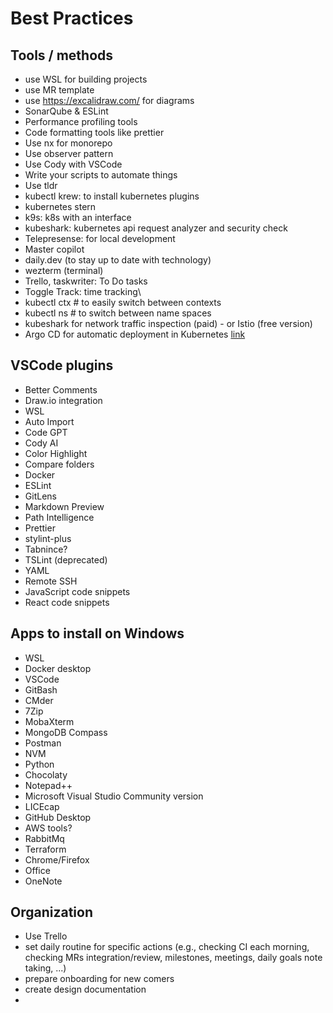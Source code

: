 # Best Practices

## Tools / methods

- use WSL for building projects
- use MR template  
- use https://excalidraw.com/ for diagrams
- SonarQube & ESLint
- Performance profiling tools
- Code formatting tools like prettier
- Use nx for monorepo
- Use observer pattern
- Use Cody with VSCode
- Write your scripts to automate things
- Use tldr
- kubectl krew: to install kubernetes plugins
- kubernetes stern
- k9s: k8s with an interface
- kubeshark: kubernetes api request analyzer and security check
- Telepresense: for local development
- Master copilot
- daily.dev (to stay up to date with technology)
- wezterm (terminal)
- Trello, taskwriter: To Do tasks
- Toggle Track: time tracking\
- kubectl ctx # to easily switch between contexts
- kubectl ns # to switch between name spaces
- kubeshark for network traffic inspection (paid) - or Istio (free version)
- Argo CD for automatic deployment in Kubernetes [link](https://argo-cd.readthedocs.io/en/stable/)
  
## VSCode plugins  
- Better Comments  
- Draw.io integration  
- WSL  
- Auto Import  
- Code GPT  
- Cody AI  
- Color Highlight  
- Compare folders  
- Docker  
- ESLint  
- GitLens  
- Markdown Preview  
- Path Intelligence  
- Prettier  
- stylint-plus  
- Tabnince?  
- TSLint (deprecated)  
- YAML  
- Remote SSH  
- JavaScript code snippets  
- React code snippets  


## Apps to install on Windows
- WSL  
- Docker desktop  
- VSCode  
- GitBash  
- CMder  
- 7Zip  
- MobaXterm  
- MongoDB Compass  
- Postman  
- NVM  
- Python  
- Chocolaty  
- Notepad++  
- Microsoft Visual Studio Community version  
- LICEcap  
- GitHub Desktop  
- AWS tools?  
- RabbitMq  
- Terraform  
- Chrome/Firefox
- Office
- OneNote

## Organization  
- Use Trello
- set daily routine for specific actions (e.g., checking CI each morning, checking MRs integration/review, milestones, meetings, daily goals note taking, ...)
- prepare onboarding for new comers
- create design documentation
- 


